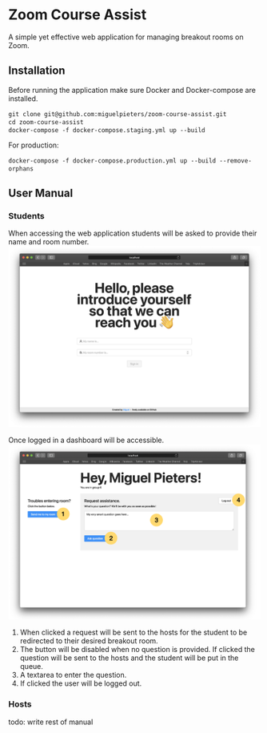 # Zoom Course Assist
A simple yet effective web application for managing breakout rooms on Zoom.

## Installation

Before running the application make sure Docker and Docker-compose are installed.

```
git clone git@github.com:miguelpieters/zoom-course-assist.git
cd zoom-course-assist
docker-compose -f docker-compose.staging.yml up --build
```

For production:
``` 
docker-compose -f docker-compose.production.yml up --build --remove-orphans
```

## User Manual

### Students

When accessing the web application students will be asked to provide their name and room number.
![Login screen](docs/img/login.png "Login screen")

Once logged in a dashboard will be accessible.
![Login screen](docs/img/dashboard_1.png "Login screen")

1. When clicked a request will be sent to the hosts for the student to be redirected to their desired breakout room.
2. The button will be disabled when no question is provided. If clicked the question will be sent to the hosts and
 the student will be put in the queue.
 3. A textarea to enter the question.
 4. If clicked the user will be logged out.
  
### Hosts

todo: write rest of manual
